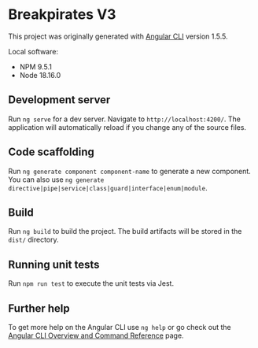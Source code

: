 # Breakpirates V3

This project was originally generated with [Angular CLI](https://github.com/angular/angular-cli) version 1.5.5.

Local software:
* NPM 9.5.1
* Node 18.16.0

## Development server

Run `ng serve` for a dev server. Navigate to `http://localhost:4200/`. The application will automatically reload if you change any of the source files.

## Code scaffolding

Run `ng generate component component-name` to generate a new component. You can also use `ng generate directive|pipe|service|class|guard|interface|enum|module`.

## Build

Run `ng build` to build the project. The build artifacts will be stored in the `dist/` directory.

## Running unit tests

Run `npm run test` to execute the unit tests via Jest.

## Further help

To get more help on the Angular CLI use `ng help` or go check out the [Angular CLI Overview and Command Reference](https://angular.io/cli) page.
